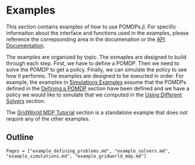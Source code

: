 # Examples

This section contains examples of how to use POMDPs.jl. For specific informaiton about the interface and functions used in the examples, please reference the correpsonding area in the documenation or the [API Documentation](@ref).

The examples are organized by topic. The exmaples are designed to build through each step. First, we have to define a POMDP. Then we need to solve the POMDP to get a policy. Finally, we can simulate the policy to see how it performs. The examples are designed to be exeucted in order. For example, the examples in [Simulations Examples](@ref) assume that the POMDPs defined in the [Defining a POMDP](@ref) section have been defined and we have a policy we would like to simulate that we computed in the [Using Different Solvers](@ref) section.

The [GridWorld MDP Tutorial](@ref) section is a standalone example that does not require any of the other examples.

## Outline
```@contents
Pages = ["example_defining_problems.md", "example_solvers.md", "example_simulations.md", "example_gridworld_mdp.md"]
```
